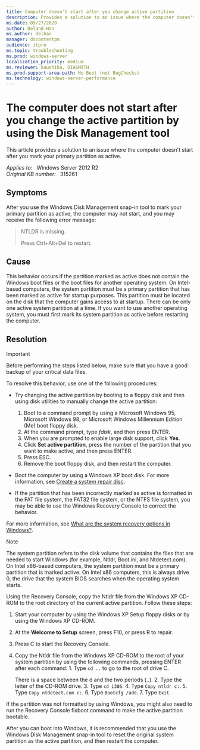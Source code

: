 ```yaml
---
title: Computer doesn't start after you change active partition
description: Provides a solution to an issue where the computer doesn't start after you mark your primary partition as active.
ms.date: 09/27/2020
author: Deland-Han
ms.author: delhan
manager: dscontentpm
audience: itpro
ms.topic: troubleshooting
ms.prod: windows-server
localization_priority: medium
ms.reviewer: kaushika, DIASMITH
ms.prod-support-area-path: No Boot (not BugChecks)
ms.technology: windows-server-performance
---
```

# The computer does not start after you change the active partition by using the Disk Management tool

This article provides a solution to an issue where the computer doesn't start after you mark your primary partition as active.

_Applies to:_ &nbsp; Windows Server 2012 R2  
_Original KB number:_ &nbsp; 315261

## Symptoms

After you use the Windows Disk Management snap-in tool to mark your primary partition as active, the computer may not start, and you may receive the following error message:

> NTLDR is missing.
>
> Press Ctrl+Alt+Del to restart.

## Cause

This behavior occurs if the partition marked as active does not contain the Windows boot files or the boot files for another operating system. On Intel-based computers, the system partition must be a primary partition that has been marked as active for startup purposes. This partition must be located on the disk that the computer gains access to at startup. There can be only one active system partition at a time. If you want to use another operating system, you must first mark its system partition as active before restarting the computer.

## Resolution

> [!IMPORTANT]
> Before performing the steps listed below, make sure that you have a good backup of your critical data files.

To resolve this behavior, use one of the following procedures:

- Try changing the active partition by booting to a floppy disk and then using disk utilities to manually change the active partition:

  1. Boot to a command prompt by using a Microsoft Windows 95, Microsoft Windows 98, or Microsoft Windows Millennium Edition (Me) boot floppy disk.
  2. At the command prompt, type *fdisk*, and then press ENTER.
  3. When you are prompted to enable large disk support, click **Yes**.
  4. Click **Set active partition**, press the number of the partition that you want to make active, and then press ENTER.
  5. Press ESC.
  6. Remove the boot floppy disk, and then restart the computer.

- Boot the computer by using a Windows XP boot disk. For more information, see [Create a system repair disc](https://support.microsoft.com/help/17423).

- If the partition that has been incorrectly marked as active is formatted in the FAT file system, the FAT32 file system, or the NTFS file system, you may be able to use the Windows Recovery Console to correct the behavior.

For more information, see [What are the system recovery options in Windows?](https://support.microsoft.com/help/17101).

> [!NOTE]
> The system partition refers to the disk volume that contains the files that are needed to start Windows (for example, Ntldr, Boot.ini, and Ntdetect.com). On Intel x86-based computers, the system partition must be a primary partition that is marked active. On Intel x86 computers, this is always drive 0, the drive that the system BIOS searches when the operating system starts.

Using the Recovery Console, copy the Ntldr file from the Windows XP CD-ROM to the root directory of the current active partition. Follow these steps:

  1. Start your computer by using the Windows XP Setup floppy disks or by using the Windows XP CD-ROM.
  2. At the **Welcome to Setup** screen, press F10, or press R to repair.
  3. Press C to start the Recovery Console.
  4. Copy the Ntldr file from the Windows XP CD-ROM to the root of your system partition by using the following commands, pressing ENTER after each command:
    1. Type `cd ..` to go to the root of drive C.

        There is a space between the d and the two periods (..).
    2. Type the letter of the CD-ROM drive.
    3. Type `cd i386`.
    4. Type `Copy ntldr c:`.
    5. Type `Copy ntdetect.com c:`.
    6. Type `Bootcfg /add`.
    7. Type `Exit`.

If the partition was not formatted by using Windows, you might also need to run the Recovery Console fixboot command to make the active partition bootable.

After you can boot into Windows, it is recommended that you use the Windows Disk Management snap-in tool to reset the original system partition as the active partition, and then restart the computer.
